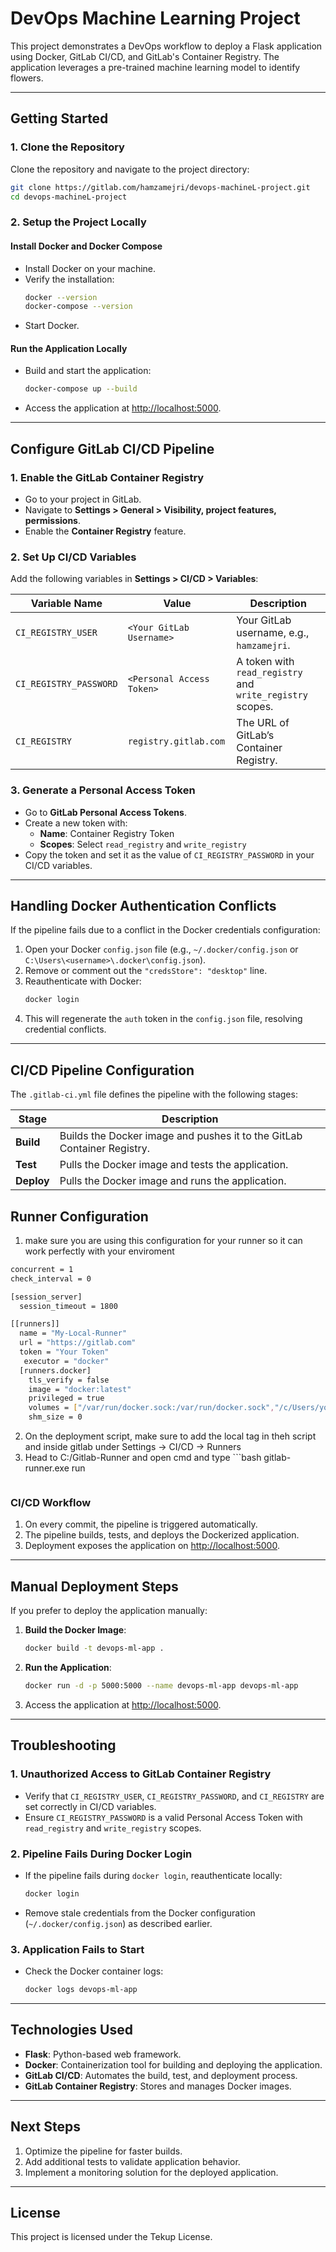 
# **DevOps Machine Learning Project**

This project demonstrates a DevOps workflow to deploy a Flask application using Docker, GitLab CI/CD, and GitLab's Container Registry. The application leverages a pre-trained machine learning model to identify flowers.

-----

## **Getting Started**

### **1. Clone the Repository**
Clone the repository and navigate to the project directory:
```bash
git clone https://gitlab.com/hamzamejri/devops-machineL-project.git
cd devops-machineL-project
```

### **2. Setup the Project Locally**

#### **Install Docker and Docker Compose**
- Install Docker on your machine.
- Verify the installation:
  ```bash
  docker --version
  docker-compose --version
  ```
- Start Docker.

#### **Run the Application Locally**
- Build and start the application:
  ```bash
  docker-compose up --build
  ```
- Access the application at [http://localhost:5000](http://localhost:5000).

---

## **Configure GitLab CI/CD Pipeline**

### **1. Enable the GitLab Container Registry**
- Go to your project in GitLab.
- Navigate to **Settings > General > Visibility, project features, permissions**.
- Enable the **Container Registry** feature.

### **2. Set Up CI/CD Variables**
Add the following variables in **Settings > CI/CD > Variables**:

| Variable Name          | Value                  | Description                                       |
|------------------------|------------------------|---------------------------------------------------|
| `CI_REGISTRY_USER`     | `<Your GitLab Username>` | Your GitLab username, e.g., `hamzamejri`.        |
| `CI_REGISTRY_PASSWORD` | `<Personal Access Token>`| A token with `read_registry` and `write_registry` scopes. |
| `CI_REGISTRY`          | `registry.gitlab.com`   | The URL of GitLab’s Container Registry.          |

### **3. Generate a Personal Access Token**
- Go to **GitLab Personal Access Tokens**.
- Create a new token with:
  - **Name**: Container Registry Token
  - **Scopes**: Select `read_registry` and `write_registry`
- Copy the token and set it as the value of `CI_REGISTRY_PASSWORD` in your CI/CD variables.

---

## **Handling Docker Authentication Conflicts**
If the pipeline fails due to a conflict in the Docker credentials configuration:
1. Open your Docker `config.json` file (e.g., `~/.docker/config.json` or `C:\Users\<username>\.docker\config.json`).
2. Remove or comment out the `"credsStore": "desktop"` line.
3. Reauthenticate with Docker:
   ```bash
   docker login
   ```
4. This will regenerate the `auth` token in the `config.json` file, resolving credential conflicts.

---

## **CI/CD Pipeline Configuration**

The `.gitlab-ci.yml` file defines the pipeline with the following stages:

| Stage     | Description                                                   |
|-----------|---------------------------------------------------------------|
| **Build** | Builds the Docker image and pushes it to the GitLab Container Registry. |
| **Test**  | Pulls the Docker image and tests the application.             |
| **Deploy**| Pulls the Docker image and runs the application.              |

## **Runner Configuration**
1. make sure you are using this configuration for your runner so it can work perfectly with your enviroment
```bash
concurrent = 1
check_interval = 0

[session_server]
  session_timeout = 1800

[[runners]]
  name = "My-Local-Runner"
  url = "https://gitlab.com"
  token = "Your Token"
   executor = "docker"
  [runners.docker]
    tls_verify = false
    image = "docker:latest"
    privileged = true
    volumes = ["/var/run/docker.sock:/var/run/docker.sock","/c/Users/your_username/.docker/config.json:/root/.docker/config.json"]
    shm_size = 0
```
2. On the deployment script, make sure to add the local tag in theh script and inside gitlab under Settings -> CI/CD -> Runners
3. Head to C:/Gitlab-Runner and open cmd and type ```bash
   gitlab-runner.exe run
   ```

### **CI/CD Workflow**
1. On every commit, the pipeline is triggered automatically.
2. The pipeline builds, tests, and deploys the Dockerized application.
3. Deployment exposes the application on [http://localhost:5000](http://localhost:5000).

---

## **Manual Deployment Steps**

If you prefer to deploy the application manually:

1. **Build the Docker Image**:
   ```bash
   docker build -t devops-ml-app .
   ```
2. **Run the Application**:
   ```bash
   docker run -d -p 5000:5000 --name devops-ml-app devops-ml-app
   ```
3. Access the application at [http://localhost:5000](http://localhost:5000).

---

## **Troubleshooting**

### **1. Unauthorized Access to GitLab Container Registry**
- Verify that `CI_REGISTRY_USER`, `CI_REGISTRY_PASSWORD`, and `CI_REGISTRY` are set correctly in CI/CD variables.
- Ensure `CI_REGISTRY_PASSWORD` is a valid Personal Access Token with `read_registry` and `write_registry` scopes.

### **2. Pipeline Fails During Docker Login**
- If the pipeline fails during `docker login`, reauthenticate locally:
  ```bash
  docker login
  ```
- Remove stale credentials from the Docker configuration (`~/.docker/config.json`) as described earlier.

### **3. Application Fails to Start**
- Check the Docker container logs:
  ```bash
  docker logs devops-ml-app
  ```
---

## **Technologies Used**

- **Flask**: Python-based web framework.
- **Docker**: Containerization tool for building and deploying the application.
- **GitLab CI/CD**: Automates the build, test, and deployment process.
- **GitLab Container Registry**: Stores and manages Docker images.

---

## **Next Steps**

1. Optimize the pipeline for faster builds.
2. Add additional tests to validate application behavior.
3. Implement a monitoring solution for the deployed application.

---

## **License**

This project is licensed under the Tekup License.
